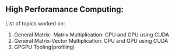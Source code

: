 ## High Perforamance Computing:
List of topics worked on:
1. General Matrix- Matrix Multiplication: CPU and GPU using CUDA
2. General Matrix-Vector Multiplication: CPU and GPU using CUDA
3. GPGPU Tooling(profiling)


